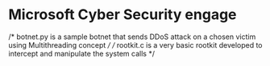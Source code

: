 # Microsoft Cyber Security engage
/* botnet.py is a sample botnet that sends DDoS attack on a chosen victim using Multithreading concept */
/* rootkit.c is a very basic rootkit developed to intercept and manipulate the system calls */
